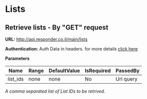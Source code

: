 # Lists

## Retrieve lists - By "GET" request

**URL:** http://api.responder.co.il/main/lists

**Authentication:** Auth Data in headers. for more details [click here](https://github.com/chenrosenblum/my-description/tree/master/Authentication/ )

**Parameters**
  
  | Name     | Range    | DefaultValue | IsRequired | PassedBy  |
  | ---------|----------|--------------|------------|-----------|
  | list_ids | none     | none         | No         | Url query |
  
  *A comma separated list of List IDs to be retrived.*
